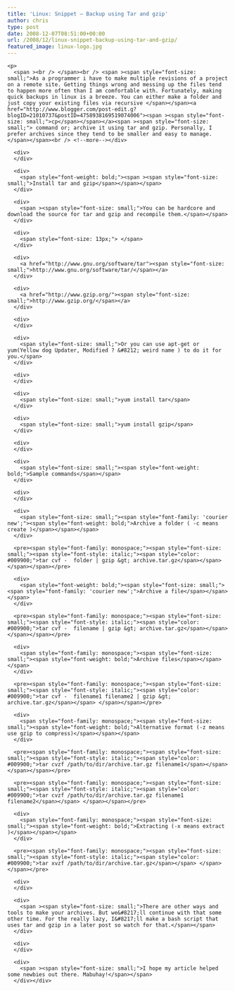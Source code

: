 ```yaml
---
title: 'Linux: Snippet – Backup using Tar and gzip'
author: chris
type: post
date: 2008-12-07T08:51:00+00:00
url: /2008/12/linux-snippet-backup-using-tar-and-gzip/
featured_image: linux-logo.jpg
---
```

<div>
  <div>
    
    <p>
      <span ><br /> </span><br /> <span ><span style="font-size: small;">As a programmer i have to make multiple revisions of a project on a remote site. Getting things wrong and messing up the files tend to happen more often than I am comfortable with. Fortunately, making quick backups in linux is a breeze. You can either make a folder and just copy your existing files via recursive </span></span><a href="http://www.blogger.com/post-edit.g?blogID=21010737&postID=4758938169519074006"><span ><span style="font-size: small;">cp</span></span></a><span ><span style="font-size: small;"> command or; archive it using tar and gzip. Personally, I prefer archives since they tend to be smaller and easy to manage. </span></span><br /> <!--more--></div> 
      
      <div>
      </div>
      
      <div>
        <span style="font-weight: bold;"><span ><span style="font-size: small;">Install tar and gzip</span></span></span>
      </div>
      
      <div>
        <span ><span style="font-size: small;">You can be hardcore and download the source for tar and gzip and recompile them.</span></span>
      </div>
      
      <div>
        <span style="font-size: 13px;"> </span>
      </div>
      
      <div>
        <a href="http://www.gnu.org/software/tar"><span style="font-size: small;">http://www.gnu.org/software/tar/</span></a>
      </div>
      
      <div>
        <a href="http://www.gzip.org/"><span style="font-size: small;">http://www.gzip.org/</span></a>
      </div>
      
      <div>
      </div>
      
      <div>
        <span style="font-size: small;">Or you can use apt-get or yum(Yellow dog Updater, Modified ? &#8212; weird name ) to do it for you.</span>
      </div>
      
      <div>
      </div>
      
      <div>
        <span style="font-size: small;">yum install tar</span>
      </div>
      
      <div>
        <span style="font-size: small;">yum install gzip</span>
      </div>
      
      <div>
      </div>
      
      <div>
        <span style="font-size: small;"><span style="font-weight: bold;">Sample commands</span></span>
      </div>
      
      <div>
      </div>
      
      <div>
        <span style="font-size: small;"><span style="font-family: 'courier new';"><span style="font-weight: bold;">Archive a folder ( -c means create )</span></span></span>
      </div>
      
      <pre><span style="font-family: monospace;"><span style="font-size: small;"><span style="font-style: italic;"><span style="color: #009900;">tar cvf -  folder | gzip &gt; archive.tar.gz</span></span> </span></span></pre>
      
      <div>
        <span style="font-weight: bold;"><span style="font-size: small;"><span style="font-family: 'courier new';">Archive a file</span></span></span>
      </div>
      
      <pre><span style="font-family: monospace;"><span style="font-size: small;"><span style="font-style: italic;"><span style="color: #009900;">tar cvf -  filename | gzip &gt; archive.tar.gz</span></span> </span></span></pre>
      
      <div>
        <span style="font-family: monospace;"><span style="font-size: small;"><span style="font-weight: bold;">Archive files</span></span></span>
      </div>
      
      <pre><span style="font-family: monospace;"><span style="font-size: small;"><span style="font-style: italic;"><span style="color: #009900;">tar cvf -  filename1 filename2 | gzip &gt; archive.tar.gz</span></span> </span></span></pre>
      
      <div>
        <span style="font-family: monospace;"><span style="font-size: small;"><span style="font-weight: bold;">Alternative format (-z means use gzip to compress)</span></span></span>
      </div>
      
      <pre><span style="font-family: monospace;"><span style="font-size: small;"><span style="font-style: italic;"><span style="color: #009900;">tar cvzf /path/to/dir/archive.tar.gz filename1</span></span> </span></span></pre>
      
      <pre><span style="font-family: monospace;"><span style="font-size: small;"><span style="font-style: italic;"><span style="color: #009900;">tar cvzf /path/to/dir/archive.tar.gz filename1 filename2</span></span> </span></span></pre>
      
      <div>
        <span style="font-family: monospace;"><span style="font-size: small;"><span style="font-weight: bold;">Extracting (-x means extract )</span></span></span>
      </div>
      
      <pre><span style="font-family: monospace;"><span style="font-size: small;"><span style="font-style: italic;"><span style="color: #009900;">tar xvzf /path/to/dir/archive.tar.gz</span></span> </span></span></pre>
      
      <div>
      </div>
      
      <div>
        <span ><span style="font-size: small;">There are other ways and tools to make your archives. But we&#8217;ll continue with that some other time. For the really lazy, I&#8217;ll make a bash script that uses tar and gzip in a later post so watch for that.</span></span>
      </div>
      
      <div>
      </div>
      
      <div>
        <span ><span style="font-size: small;">I hope my article helped some newbies out there. Mabuhay!</span></span>
      </div></div>